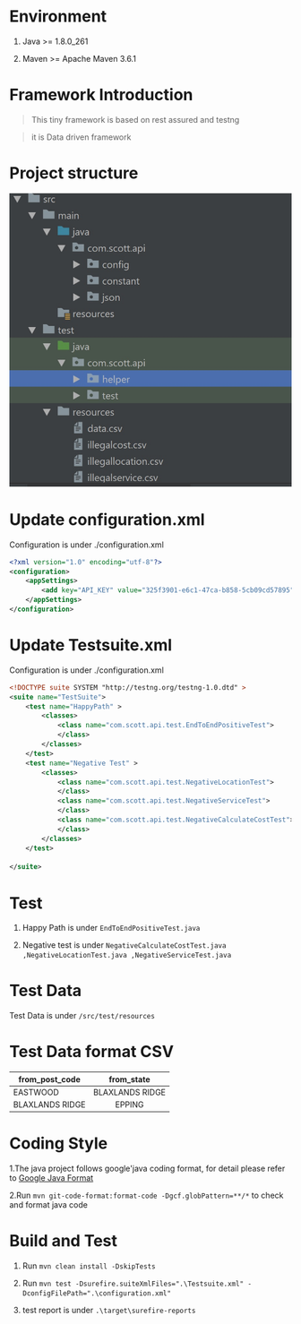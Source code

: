 # Environment
  1. Java >= 1.8.0_261

  2. Maven >= Apache Maven 3.6.1

# Framework Introduction
> This tiny framework is based on rest assured and testng

> it is Data driven framework


# Project structure
![alt text](https://github.com/kettlescott/TestAPIProject/blob/master/Automation.jpg)

# Update configuration.xml
Configuration is under ./configuration.xml
```xml
<?xml version="1.0" encoding="utf-8"?>
<configuration>
    <appSettings>
        <add key="API_KEY" value="325f3901-e6c1-47ca-b858-5cb09cd57895" />
    </appSettings>
</configuration>
```

# Update Testsuite.xml
Configuration is under ./configuration.xml
```xml
<!DOCTYPE suite SYSTEM "http://testng.org/testng-1.0.dtd" >
<suite name="TestSuite">
    <test name="HappyPath" >
        <classes>
            <class name="com.scott.api.test.EndToEndPositiveTest">
            </class>
        </classes>
    </test>
    <test name="Negative Test" >
        <classes>
            <class name="com.scott.api.test.NegativeLocationTest">
            </class>
            <class name="com.scott.api.test.NegativeServiceTest">
            </class>
            <class name="com.scott.api.test.NegativeCalculateCostTest">
            </class>
        </classes>
    </test>

</suite>
```


# Test
1. Happy Path is under ```EndToEndPositiveTest.java```

2. Negative test is under ```NegativeCalculateCostTest.java ,NegativeLocationTest.java ,NegativeServiceTest.java```


# Test Data
Test Data is under ```/src/test/resources```

# Test Data format CSV

| from_post_code| from_state    |
| ------------- |:-------------:|
| EASTWOOD      | BLAXLANDS RIDGE |
| BLAXLANDS RIDGE     | EPPING      |


# Coding Style
1.The java project follows google'java coding format, for detail please refer to [Google Java Format](https://github.com/google/google-java-format)

2.Run ```mvn git-code-format:format-code -Dgcf.globPattern=**/*``` to check and format java code

# Build and Test
1. Run ```mvn clean install -DskipTests```

2. Run ```mvn test -Dsurefire.suiteXmlFiles=".\Testsuite.xml" -DconfigFilePath=".\configuration.xml"```

3. test report is under ```.\target\surefire-reports```


